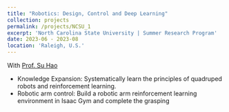 ```yaml
---
title: "Robotics: Design, Control and Deep Learning"
collection: projects
permalink: /projects/NCSU_1
excerpt: 'North Carolina State University | Summer Research Program'
date: 2023-06 - 2023-08
location: 'Raleigh, U.S.'
---
```

With [Prof. Su Hao](https://haosu-robotics.github.io/) 
* Knowledge Expansion: Systematically learn the principles of quadruped robots and reinforcement learning. 
* Robotic arm control: Build a robotic arm reinforcement learning environment in Isaac Gym and complete the grasping 
